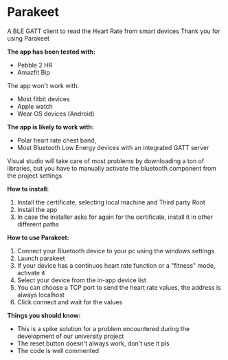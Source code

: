 # Parakeet
A BLE GATT client to read the Heart Rate from smart devices
Thank you for using Parakeet

<b>The app has been tested with:</b>
- Pebble 2 HR
- Amazfit Bip

The app won't work with:
- Most fitbit devices
- Apple watch
- Wear OS devices (Android)

<b>The app is likely to work with:</b>
- Polar heart rate chest band,
- Most Bluetooth Low Energy devices with an integrated GATT server

Visual studio will take care of most problems by downloading a ton of libraries, but you have to manually activate the bluetooth component from the project settings

<b>How to install:</b>

1. Install the certificate, selecting local machine and Third party Root
2. Install the app
3. In case the installer asks for again for the certificate, install it in other different paths

<b>How to use Parakeet:</b>

1. Connect your Bluetooth device to your pc using the windows settings
2. Launch parakeet
3. If your device has a continuos heart rate function or a "fitness" mode, activate it
4. Select your device from the in-app device list
5. You can choose a TCP port to send the heart rate values, the address is always localhost
6. Click connect and wait for the values

<b>Things you should know:</b>
- This is a spike solution for a problem encountered during the development of our university project
- The reset button doesn't always work, don't use it pls
- The code is well commented
